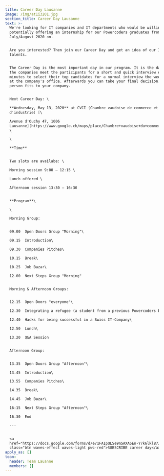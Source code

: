 ```yaml
---
title: Career Day Lausanne
image: /img/at1i3201.jpg
section_title: Career Day Lausanne
text: >-
  We're looking for IT companies and IT departments who would be willing in
  potentially offering an internship for our Powercoders graduates from
  July/August 2020 on. 


  Are you interested? Then join our Career Day and get an idea of our IT
  talents.


  The Career Day is the most important day in our program. It is the day when
  the companies meet the participants for a short and quick interview of about 5
  minutes to select their top candidates for a normal interview the week after
  at the company's office. Afterwards you can take your final decision, if a
  person fits to your company.  


  Next Career Day: \

  **Wednesday, May 13, 2020** at CVCI (Chambre vaudoise de commerce et
  d'industrie) [\

  Avenue d'Ouchy 47, 1006
  Lausanne](https://www.google.ch/maps/place/Chambre+vaudoise+du+commerce+et+de+l'industrie/@46.5102397,6.6265574,17z/data=!3m1!4b1!4m5!3m4!1s0x478c2fce346e302b:0xd9d3a4e5317a32e6!8m2!3d46.510236!4d6.6287461)
  \

  \

  **Time** 


  Two slots are availabe: \

  Morning session 9:00 – 12:15 \

  Lunch offered \

  Afternoon session 13:30 – 16:30 


  **Program**\

  \

  Morning Group:


  09.00  Open Doors Group "Morning"\

  09.15  Introduction\

  09.30  Companies Pitches\

  10.15  Break\

  10.25  Job Bazar\

  12.00  Next Steps Group "Morning"


  Morning & Afternoon Groups:


  12.15  Open Doors "everyone"\

  12.30  Integrating a refugee (a student from a previous Powercoders batch)\

  12.40  Hacks for being successful in a Swiss IT-Company\

  12.50  Lunch\

  13.20  Q&A Session 


  Afternoon Group:


  13.35  Open Doors Group "Afternoon"\

  13.45  Introduction\

  13.55  Companies Pitches\

  14.35  Break\

  14.45  Job Bazar\

  16:15  Next Steps Group "Afternoon"\

  16.30  End 

  ---


  <a
  href="https://docs.google.com/forms/d/e/1FAIpQLSe9nSAXA6En-Y7k6lkl87IrVVKE9MiVV_YlAzBeaZMPImsfUg/formResponse"
  class="btn waves-effect waves-light pwc-red">SUBSCRIBE career day</a>
apply_as: []
team:
  header: Team Lauanne
  members: []
---
```


